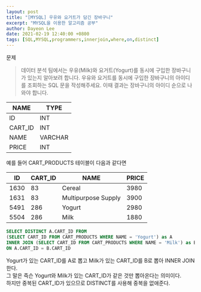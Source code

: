 ```yaml
---
layout: post
title: "[MYSQL] 우유와 요거트가 담긴 장바구니"
excerpt: "MYSQL을 이용한 알고리즘 공부"
author: Dayeon Lee
date: 2021-02-19 12:40:00 +0800
tags: [SQL,MYSQL,programmers,innerjoin,where,on,distinct]
---
```


문제

> 데이터 분석 팀에서는 우유(Milk)와 요거트(Yogurt)를 동시에 구입한 장바구니가 있는지 알아보려 합니다. 우유와 요거트를 동시에 구입한 장바구니의 아이디를 조회하는 SQL 문을 작성해주세요. 이때 결과는 장바구니의 아이디 순으로 나와야 합니다.

|NAME|	TYPE|
|--|--|
|ID|	INT|
|CART_ID	|INT|
|NAME	|VARCHAR|
|PRICE	|INT|

예를 들어 CART_PRODUCTS 테이블이 다음과 같다면

|ID	|CART_ID|	NAME|	PRICE|
|--|--|--|--|
|1630|	83	|Cereal	|3980|
|1631|	83	|Multipurpose Supply|	3900|
|5491|	286	|Yogurt|	2980|
|5504|	286	|Milk|	1880|

```SQL
SELECT DISTINCT A.CART_ID FROM 
(SELECT CART_ID FROM CART_PRODUCTS WHERE NAME = 'Yogurt') as A
INNER JOIN (SELECT CART_ID FROM CART_PRODUCTS WHERE NAME = 'Milk') as B
ON A.CART_ID = B.CART_ID
```
Yogurt가 있는 CART_ID를 A로 뽑고 Milk가 있는 CART_ID를 B로 뽑아 INNER JOIN한다.   
그 말은 즉슨 Yogurt와 Milk가 있는 CART_ID가 같은 것만 뽑아온다는 의미이다.   
하지만 중복된 CART_ID가 있으므로 DISTINCT를 사용해 중복을 없애준다.  
